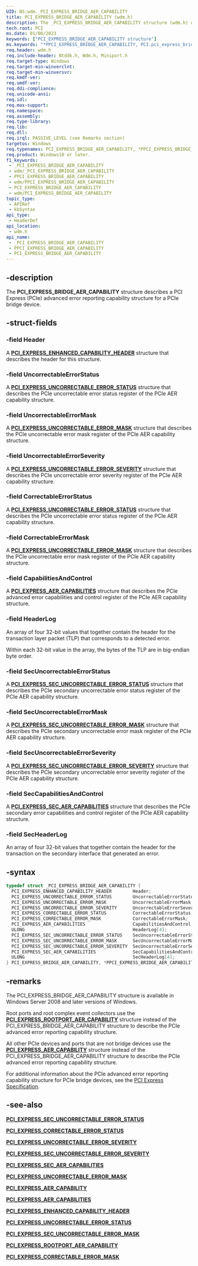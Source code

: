 ```yaml
---
UID: NS:wdm._PCI_EXPRESS_BRIDGE_AER_CAPABILITY
title: PCI_EXPRESS_BRIDGE_AER_CAPABILITY (wdm.h)
description: The _PCI_EXPRESS_BRIDGE_AER_CAPABILITY structure (wdm.h) defines the PCI Express (PCIe) advanced error reporting capabilities for a PCIe bridge device.
tech.root: PCI
ms.date: 01/06/2023
keywords: ["PCI_EXPRESS_BRIDGE_AER_CAPABILITY structure"]
ms.keywords: "*PPCI_EXPRESS_BRIDGE_AER_CAPABILITY, PCI.pci_express_bridge_aer_capability, PCI_EXPRESS_BRIDGE_AER_CAPABILITY, PCI_EXPRESS_BRIDGE_AER_CAPABILITY structure [Buses], PPCI_EXPRESS_BRIDGE_AER_CAPABILITY, PPCI_EXPRESS_BRIDGE_AER_CAPABILITY structure pointer [Buses], _PCI_EXPRESS_BRIDGE_AER_CAPABILITY, pci_struct_ccc11a2c-4380-44b4-8404-d7d9931887b6.xml, wdm/PCI_EXPRESS_BRIDGE_AER_CAPABILITY, wdm/PPCI_EXPRESS_BRIDGE_AER_CAPABILITY"
req.header: wdm.h
req.include-header: Ntddk.h, Wdm.h, Miniport.h
req.target-type: Windows
req.target-min-winverclnt: 
req.target-min-winversvr: 
req.kmdf-ver: 
req.umdf-ver: 
req.ddi-compliance: 
req.unicode-ansi: 
req.idl: 
req.max-support: 
req.namespace: 
req.assembly: 
req.type-library: 
req.lib: 
req.dll: 
req.irql: PASSIVE_LEVEL (see Remarks section)
targetos: Windows
req.typenames: PCI_EXPRESS_BRIDGE_AER_CAPABILITY, *PPCI_EXPRESS_BRIDGE_AER_CAPABILITY
req.product: Windows10 or later.
f1_keywords:
 - _PCI_EXPRESS_BRIDGE_AER_CAPABILITY
 - wdm/_PCI_EXPRESS_BRIDGE_AER_CAPABILITY
 - PPCI_EXPRESS_BRIDGE_AER_CAPABILITY
 - wdm/PPCI_EXPRESS_BRIDGE_AER_CAPABILITY
 - PCI_EXPRESS_BRIDGE_AER_CAPABILITY
 - wdm/PCI_EXPRESS_BRIDGE_AER_CAPABILITY
topic_type:
 - APIRef
 - kbSyntax
api_type:
 - HeaderDef
api_location:
 - wdm.h
api_name:
 - _PCI_EXPRESS_BRIDGE_AER_CAPABILITY
 - PPCI_EXPRESS_BRIDGE_AER_CAPABILITY
 - PCI_EXPRESS_BRIDGE_AER_CAPABILITY
---
```


## -description

The **PCI_EXPRESS_BRIDGE_AER_CAPABILITY** structure describes a PCI Express (PCIe) advanced error reporting capability structure for a PCIe bridge device.

## -struct-fields

### -field Header

A [**PCI_EXPRESS_ENHANCED_CAPABILITY_HEADER**](./ns-wdm-_pci_express_enhanced_capability_header.md) structure that describes the header for this structure.

### -field UncorrectableErrorStatus

A [**PCI_EXPRESS_UNCORRECTABLE_ERROR_STATUS**](./ns-wdm-_pci_express_uncorrectable_error_status.md) structure that describes the PCIe uncorrectable error status register of the PCIe AER capability structure.

### -field UncorrectableErrorMask

A [**PCI_EXPRESS_UNCORRECTABLE_ERROR_MASK**](./ns-wdm-_pci_express_uncorrectable_error_mask.md) structure that describes the PCIe uncorrectable error mask register of the PCIe AER capability structure.

### -field UncorrectableErrorSeverity

A [**PCI_EXPRESS_UNCORRECTABLE_ERROR_SEVERITY**](./ns-wdm-_pci_express_uncorrectable_error_severity.md) structure that describes the PCIe uncorrectable error severity register of the PCIe AER capability structure.

### -field CorrectableErrorStatus

A [**PCI_EXPRESS_UNCORRECTABLE_ERROR_STATUS**](./ns-wdm-_pci_express_uncorrectable_error_status.md) structure that describes the PCIe uncorrectable error status register of the PCIe AER capability structure.

### -field CorrectableErrorMask

A [**PCI_EXPRESS_UNCORRECTABLE_ERROR_MASK**](./ns-wdm-_pci_express_uncorrectable_error_mask.md) structure that describes the PCIe uncorrectable error mask register of the PCIe AER capability structure.

### -field CapabilitiesAndControl

A [**PCI_EXPRESS_AER_CAPABILITIES**](./ns-wdm-_pci_express_aer_capabilities.md) structure that describes the PCIe advanced error capabilities and control register of the PCIe AER capability structure.

### -field HeaderLog

An array of four 32-bit values that together contain the header for the transaction layer packet (TLP) that corresponds to a detected error.

Within each 32-bit value in the array, the bytes of the TLP are in big-endian byte order.

### -field SecUncorrectableErrorStatus

A [**PCI_EXPRESS_SEC_UNCORRECTABLE_ERROR_STATUS**](./ns-wdm-_pci_express_sec_uncorrectable_error_status.md) structure that describes the PCIe secondary uncorrectable error status register of the PCIe AER capability structure.

### -field SecUncorrectableErrorMask

A [**PCI_EXPRESS_SEC_UNCORRECTABLE_ERROR_MASK**](./ns-wdm-_pci_express_sec_uncorrectable_error_mask.md) structure that describes the PCIe secondary uncorrectable error mask register of the PCIe AER capability structure.

### -field SecUncorrectableErrorSeverity

A [**PCI_EXPRESS_SEC_UNCORRECTABLE_ERROR_SEVERITY**](./ns-wdm-_pci_express_sec_uncorrectable_error_severity.md) structure that describes the PCIe secondary uncorrectable error severity register of the PCIe AER capability structure.

### -field SecCapabilitiesAndControl

A [**PCI_EXPRESS_SEC_AER_CAPABILITIES**](./ns-wdm-_pci_express_sec_aer_capabilities.md) structure that describes the PCIe secondary error capabilities and control register of the PCIe AER capability structure.

### -field SecHeaderLog

An array of four 32-bit values that together contain the header for the transaction on the secondary interface that generated an error.

## -syntax

```cpp
typedef struct _PCI_EXPRESS_BRIDGE_AER_CAPABILITY {
  PCI_EXPRESS_ENHANCED_CAPABILITY_HEADER        Header;
  PCI_EXPRESS_UNCORRECTABLE_ERROR_STATUS        UncorrectableErrorStatus;
  PCI_EXPRESS_UNCORRECTABLE_ERROR_MASK          UncorrectableErrorMask;
  PCI_EXPRESS_UNCORRECTABLE_ERROR_SEVERITY      UncorrectableErrorSeverity;
  PCI_EXPRESS_CORRECTABLE_ERROR_STATUS          CorrectableErrorStatus;
  PCI_EXPRESS_CORRECTABLE_ERROR_MASK            CorrectableErrorMask;
  PCI_EXPRESS_AER_CAPABILITIES                  CapabilitiesAndControl;
  ULONG                                         HeaderLog[4];
  PCI_EXPRESS_SEC_UNCORRECTABLE_ERROR_STATUS    SecUncorrectableErrorStatus;
  PCI_EXPRESS_SEC_UNCORRECTABLE_ERROR_MASK      SecUncorrectableErrorMask;
  PCI_EXPRESS_SEC_UNCORRECTABLE_ERROR_SEVERITY  SecUncorrectableErrorSeverity;
  PCI_EXPRESS_SEC_AER_CAPABILITIES              SecCapabilitiesAndControl;
  ULONG                                         SecHeaderLog[4];
} PCI_EXPRESS_BRIDGE_AER_CAPABILITY, *PPCI_EXPRESS_BRIDGE_AER_CAPABILITY;
```

## -remarks

The PCI_EXPRESS_BRIDGE_AER_CAPABILITY structure is available in Windows Server 2008 and later versions of Windows.

Root ports and root complex event collectors use the [**PCI_EXPRESS_ROOTPORT_AER_CAPABILITY**](./ns-wdm-_pci_express_rootport_aer_capability.md) structure instead of the PCI_EXPRESS_BRIDGE_AER_CAPABILITY structure to describe the PCIe advanced error reporting capability structure.

All other PCIe devices and ports that are not bridge devices use the [**PCI_EXPRESS_AER_CAPABILITY**](./ns-wdm-_pci_express_aer_capability.md) structure instead of the PCI_EXPRESS_BRIDGE_AER_CAPABILITY structure to describe the PCIe advanced error reporting capability structure.

For additional information about the PCIe advanced error reporting capability structure for PCIe bridge devices, see the [PCI Express Specification](https://pcisig.com/specifications/pciexpress/).

## -see-also

[**PCI_EXPRESS_SEC_UNCORRECTABLE_ERROR_STATUS**](./ns-wdm-_pci_express_sec_uncorrectable_error_status.md)

[**PCI_EXPRESS_CORRECTABLE_ERROR_STATUS**](./ns-wdm-_pci_express_correctable_error_status.md)

[**PCI_EXPRESS_UNCORRECTABLE_ERROR_SEVERITY**](./ns-wdm-_pci_express_uncorrectable_error_severity.md)

[**PCI_EXPRESS_SEC_UNCORRECTABLE_ERROR_SEVERITY**](./ns-wdm-_pci_express_sec_uncorrectable_error_severity.md)

[**PCI_EXPRESS_SEC_AER_CAPABILITIES**](./ns-wdm-_pci_express_sec_aer_capabilities.md)

[**PCI_EXPRESS_UNCORRECTABLE_ERROR_MASK**](./ns-wdm-_pci_express_uncorrectable_error_mask.md)

[**PCI_EXPRESS_AER_CAPABILITY**](./ns-wdm-_pci_express_aer_capability.md)

[**PCI_EXPRESS_AER_CAPABILITIES**](./ns-wdm-_pci_express_aer_capabilities.md)

[**PCI_EXPRESS_ENHANCED_CAPABILITY_HEADER**](./ns-wdm-_pci_express_enhanced_capability_header.md)

[**PCI_EXPRESS_UNCORRECTABLE_ERROR_STATUS**](./ns-wdm-_pci_express_uncorrectable_error_status.md)

[**PCI_EXPRESS_SEC_UNCORRECTABLE_ERROR_MASK**](./ns-wdm-_pci_express_sec_uncorrectable_error_mask.md)

[**PCI_EXPRESS_ROOTPORT_AER_CAPABILITY**](./ns-wdm-_pci_express_rootport_aer_capability.md)

[**PCI_EXPRESS_CORRECTABLE_ERROR_MASK**](./ns-wdm-_pci_express_correctable_error_mask.md)
